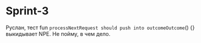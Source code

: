 # Sprint-3
Руслан, тест fun `processNextRequest should push into outcomeOutcome`() {}
выкидывает NPE.  Не пойму, в чем дело.
